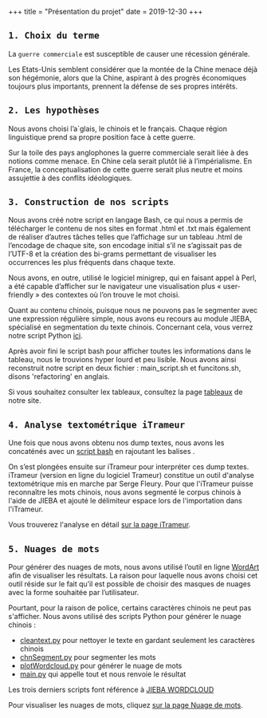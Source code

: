 +++
title = "Présentation du projet"
date = 2019-12-30
+++

## `1. Choix du terme`

La `guerre commerciale` est susceptible de causer une récession générale.

Les Etats-Unis semblent considérer que la montée de la Chine menace déjà son hégémonie, alors que la Chine, aspirant à des progrès économiques toujours plus importants, prennent la défense de ses propres intérêts.

## `2. Les hypothèses`

Nous avons choisi l’a`glais, le chinois et le français. Chaque région linguistique prend sa propre position face à cette guerre.

Sur la toile des pays anglophones la guerre commerciale serait liée à des notions comme menace. En Chine cela serait plutôt lié à l’impérialisme. En France, la conceptualisation de cette guerre serait plus neutre et moins assujettie à des conflits idéologiques.

## `3. Construction de nos scripts`

Nous avons créé notre script en langage Bash, ce qui nous a permis de télécharger le contenu de nos sites en format .html et .txt mais également de réaliser d’autres tâches telles que l’affichage sur un tableau .html de l’encodage de chaque site, son encodage initial s’il ne s’agissait pas de l’UTF-8 et la création des bi-grams permettant de visualiser les occurrences les plus fréquents dans chaque texte.

Nous avons, en outre, utilisé le logiciel minigrep, qui en faisant appel à Perl, a été capable d’afficher sur le navigateur une visualisation plus « user-friendly » des contextes où l’on trouve le mot choisi.

Quant au contenu chinois, puisque nous ne pouvons pas le segmenter avec une expression régulière simple, nous avons eu recours au module JIEBA, spécialisé en segmentation du texte chinois. Concernant cela, vous verrez notre script Python [ici](/presentation/_index_files/seg_jieba.py).

Après avoir fini le script bash pour afficher toutes les informations dans le tableau, nous le trouvions hyper lourd et peu lisible. Nous avons ainsi reconstruit notre script en deux fichier : main_script.sh et funcitons.sh, disons 'refactoring' en anglais.

Si vous souhaitez consulter lex tableaux, consultez la page [tableaux](/tableaux) de notre site.

## `4. Analyse textométrique iTrameur`

Une fois que nous avons obtenu nos dump textes, nous avons les concaténés avec un [script bash](/presentation/_index_files/concatenate.sh) en rajoutant les balises <dump>.

On s’est plongées ensuite sur iTrameur pour interpréter ces dump textes. iTrameur (version en ligne du logiciel Trameur) constitue un outil d'analyse textométrique mis en marche par Serge Fleury. Pour que l'iTrameur puisse reconnaître les mots chinois, nous avons segmenté le corpus chinois à l'aide de JIEBA et ajouté le délimiteur espace lors de l'importation dans l'iTrameur.

Vous trouverez l'analyse en détail [sur la page iTrameur](/itrameur).

## `5. Nuages de mots`

Pour générer des nuages de mots, nous avons utilisé l’outil en ligne [WordArt](https://wordart.com/) afin de visualiser les résultats. La raison pour laquelle nous avons choisi cet outil réside sur le fait qu’il est possible de choisir des masques de nuages avec la forme souhaitée par l’utilisateur.

Pourtant, pour la raison de police, certains caractères chinois ne peut pas s'afficher. Nous avons utilisé des scripts Python pour générer le nuage chinois :

* [cleantext.py](/presentation/_index_files/cleantext.py) pour nettoyer le texte en gardant seulement les caractères chinois
* [chnSegment.py](/presentation/_index_files/chnSegment.py) pour segmenter les mots
* [plotWordcloud.py](/presentation/_index_files/plotWordcloud.py) pour générer le nuage de mots
* [main.py](/presentation/_index_files/main.py) qui appelle tout et nous renvoie le résultat

Les trois derniers scripts font référence à [JIEBA WORDCLOUD](https://github.com/zhengyangca/wordcloud_jieba_statistics)

Pour visualiser les nuages de mots, cliquez [sur la page Nuage de mots](/nuage).
